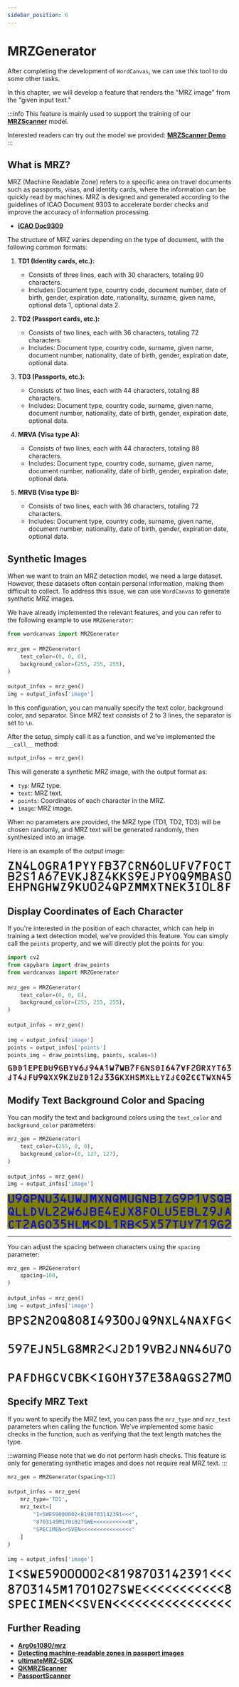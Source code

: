 ```yaml
---
sidebar_position: 6
---
```


# MRZGenerator

After completing the development of `WordCanvas`, we can use this tool to do some other tasks.

In this chapter, we will develop a feature that renders the "MRZ image" from the "given input text."

:::info
This feature is mainly used to support the training of our [**MRZScanner**](https://docsaid.org/en/docs/mrzscanner) model.

Interested readers can try out the model we provided: [**MRZScanner Demo**](https://docsaid.org/en/playground/mrzscanner-demo)
:::

## What is MRZ?

MRZ (Machine Readable Zone) refers to a specific area on travel documents such as passports, visas, and identity cards, where the information can be quickly read by machines. MRZ is designed and generated according to the guidelines of ICAO Document 9303 to accelerate border checks and improve the accuracy of information processing.

- [**ICAO Doc9309**](https://www.icao.int/publications/Documents/9303_p1_cons_en.pdf)

The structure of MRZ varies depending on the type of document, with the following common formats:

1. **TD1 (Identity cards, etc.):**

   - Consists of three lines, each with 30 characters, totaling 90 characters.
   - Includes: Document type, country code, document number, date of birth, gender, expiration date, nationality, surname, given name, optional data 1, optional data 2.

2. **TD2 (Passport cards, etc.):**

   - Consists of two lines, each with 36 characters, totaling 72 characters.
   - Includes: Document type, country code, surname, given name, document number, nationality, date of birth, gender, expiration date, optional data.

3. **TD3 (Passports, etc.):**

   - Consists of two lines, each with 44 characters, totaling 88 characters.
   - Includes: Document type, country code, surname, given name, document number, nationality, date of birth, gender, expiration date, optional data.

4. **MRVA (Visa type A):**

   - Consists of two lines, each with 44 characters, totaling 88 characters.
   - Includes: Document type, country code, surname, given name, document number, nationality, date of birth, gender, expiration date, optional data.

5. **MRVB (Visa type B):**
   - Consists of two lines, each with 36 characters, totaling 72 characters.
   - Includes: Document type, country code, surname, given name, document number, nationality, date of birth, gender, expiration date, optional data.

## Synthetic Images

When we want to train an MRZ detection model, we need a large dataset. However, these datasets often contain personal information, making them difficult to collect. To address this issue, we can use `WordCanvas` to generate synthetic MRZ images.

We have already implemented the relevant features, and you can refer to the following example to use `MRZGenerator`:

```python
from wordcanvas import MRZGenerator

mrz_gen = MRZGenerator(
    text_color=(0, 0, 0),
    background_color=(255, 255, 255),
)

output_infos = mrz_gen()
img = output_infos['image']
```

In this configuration, you can manually specify the text color, background color, and separator. Since MRZ text consists of 2 to 3 lines, the separator is set to `\n`.

After the setup, simply call it as a function, and we’ve implemented the `__call__` method:

```python
output_infos = mrz_gen()
```

This will generate a synthetic MRZ image, with the output format as:

- `typ`: MRZ type.
- `text`: MRZ text.
- `points`: Coordinates of each character in the MRZ.
- `image`: MRZ image.

When no parameters are provided, the MRZ type (TD1, TD2, TD3) will be chosen randomly, and MRZ text will be generated randomly, then synthesized into an image.

Here is an example of the output image:

![mrz_output](./resources/mrz_output.jpg)

## Display Coordinates of Each Character

If you're interested in the position of each character, which can help in training a text detection model, we’ve provided this feature. You can simply call the `points` property, and we will directly plot the points for you:

```python
import cv2
from capybara import draw_points
from wordcanvas import MRZGenerator

mrz_gen = MRZGenerator(
    text_color=(0, 0, 0),
    background_color=(255, 255, 255),
)

output_infos = mrz_gen()

img = output_infos['image']
points = output_infos['points']
points_img = draw_points(img, points, scales=5)
```

![mrz_points](./resources/mrz_points.jpg)

## Modify Text Background Color and Spacing

You can modify the text and background colors using the `text_color` and `background_color` parameters:

```python
mrz_gen = MRZGenerator(
    text_color=(255, 0, 0),
    background_color=(0, 127, 127),
)

output_infos = mrz_gen()
img = output_infos['image']
```

![mrz_color](./resources/mrz_color.jpg)

---

You can adjust the spacing between characters using the `spacing` parameter:

```python
mrz_gen = MRZGenerator(
    spacing=100,
)

output_infos = mrz_gen()
img = output_infos['image']
```

![mrz_interval](./resources/mrz_interval.jpg)

## Specify MRZ Text

If you want to specify the MRZ text, you can pass the `mrz_type` and `mrz_text` parameters when calling the function. We’ve implemented some basic checks in the function, such as verifying that the text length matches the type.

:::warning
Please note that we do not perform hash checks. This feature is only for generating synthetic images and does not require real MRZ text.
:::

```python
mrz_gen = MRZGenerator(spacing=32)

output_infos = mrz_gen(
    mrz_type='TD1',
    mrz_text=[
        "I<SWE59000002<8198703142391<<<",
        "8703145M1701027SWE<<<<<<<<<<<8",
        "SPECIMEN<<SVEN<<<<<<<<<<<<<<<<"
    ]
)

img = output_infos['image']
```

![mrz_assign_text](./resources/mrz_assign_text.jpg)

## Further Reading

- [**Arg0s1080/mrz**](https://github.com/Arg0s1080/mrz)
- [**Detecting machine-readable zones in passport images**](https://pyimagesearch.com/2015/11/30/detecting-machine-readable-zones-in-passport-images/)
- [**ultimateMRZ-SDK**](https://github.com/DoubangoTelecom/ultimateMRZ-SDK)
- [**QKMRZScanner**](https://github.com/Mattijah/QKMRZScanner)
- [**PassportScanner**](https://github.com/evermeer/PassportScanner)
